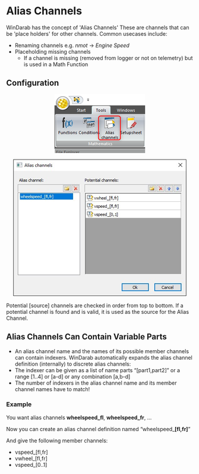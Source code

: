 # Alias Channels

WinDarab has the concept of 'Alias Channels'
These are channels that can be 'place holders' for other channels. Common usecases include:

- Renaming channels e.g. *nmot* -> *Engine Speed*
- Placeholding missing channels
  - If a channel is missing (removed from logger or not on telemetry) but is used in a Math Function

## Configuration

<p align="center">
<img src="images/Ribbon - Alias Channels.png">
</p>

<p align="center">
<img src="images/Alias%20Channel%20Example.jpg">
</p>

Potential [source] channels are checked in order from top to bottom. If a potential channel is found and is valid, it is used as the source for the Alias Channel.

## Alias Channels Can Contain Variable Parts

- An alias channel name and the names of its possible member channels can contain indexers. WinDarab automatically expands the alias channel definition (internally) to discrete alias channels:
- The indexer can be given as a list of name parts “[part1,part2]” or a range [1..4] or [a-d] or any combination [a,b-d]
- The number of indexers in the alias channel name and its member channel names have to match!

### Example  <!-- omit in toc -->

You want alias channels **wheelspeed_fl**, **wheelspeed_fr**, …

Now you can create an alias channel definition named “wheelspeed_**[fl,fr]**”

And give the following member channels:

- vspeed_[fl,fr]
- vwheel_[fl,fr]
- vspeed_[0..1]